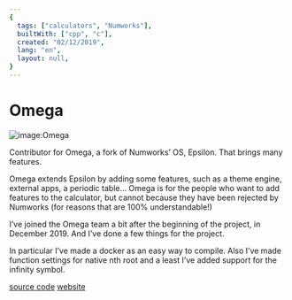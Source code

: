 ```yaml
---
{
  tags: ["calculators", "Numworks"],
  builtWith: ["cpp", "c"],
  created: "02/12/2019",
  lang: "en",
  layout: null,
}
---
```


# Omega

![image:Omega](https://i.imgur.com/6vedtxH.png)

Contributor for Omega, a fork of Numworks’ OS, Epsilon. That brings many features.

Omega extends Epsilon by adding some features, such as a theme engine, external apps, a periodic table… Omega is for the people who want to add features to the calculator, but cannot because they have been rejected by Numworks (for reasons that are 100% understandable!)

I’ve joined the Omega team a bit after the beginning of the project, in December 2019. And I’ve done a few things for the project.

In particular I’ve made a docker as an easy way to compile. Also I’ve made function settings for native nth root and a least I’ve added support for the infinity symbol. 

[source code](https://github.com/Omega-Numworks/Omega)
[website](https://getomega.dev/)
